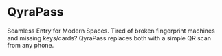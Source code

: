 # QyraPass

Seamless Entry for Modern Spaces. Tired of broken fingerprint machines and missing keys/cards? QyraPass replaces both with a simple QR scan from any phone.
